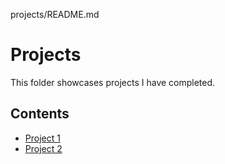 projects/README.md
# Projects
This folder showcases projects I have completed.
## Contents
* [Project 1](project_1)
* [Project 2](project_2)
